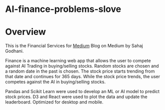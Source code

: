 # AI-finance-problems-slove

# Overview

This is the Financial Services for [Medium](https://medium.com/@sahajgodhani777) Blog on Medium by Sahaj Godhani. 

Finance is a machine learning web app that allows the user to compete against AI Trading in buying/selling stocks. Random stocks are chosen and a random date in the past is chosen. The stock price starts trending from that date and continues for 365 days. While the stock price trends, the user competes against the AI in buying/selling stocks.

Pandas and Scikit Learn were used to develop an ML or AI model to predict stock prices. D3 and React were used to plot the data and update the leaderboard. Optimized for desktop and mobile.

